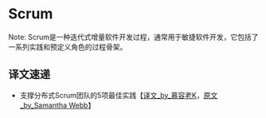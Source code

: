 Scrum
======

Note: Scrum是一种迭代式增量软件开发过程，通常用于敏捷软件开发，它包括了一系列实践和预定义角色的过程骨架。


译文速递
--------------


* 支撑分布式Scrum团队的5项最佳实践【[译文_by_慕容老K](http://article.yeeyan.org/view/563754/475005)，[原文_by_Samantha Webb](https://www.scrumalliance.org/community/articles/2015/november/supporting-distributed-scrum-teams)】